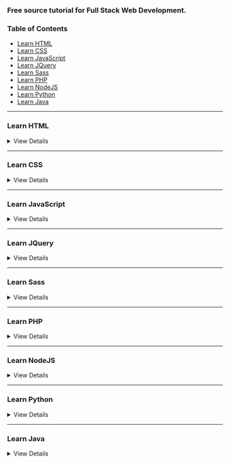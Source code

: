 ### Free source tutorial for Full Stack Web Development.

### Table of Contents

* [Learn HTML](#Learn-HTML)
* [Learn CSS](#Learn-CSS)
* [Learn JavaScript](#Learn-JavaScript)
* [Learn JQuery](#Learn-JQuery)
* [Learn Sass](#Learn-SAss)
* [Learn PHP](#Learn-PHP)
* [Learn NodeJS](#Learn-NodeJS)
* [Learn Python](#Learn-Python)
* [Learn Java](#Learn-JAVA)

---

### Learn HTML

<details>
  <summary>View Details</summary> 
  
Master the skills required to become a Front-End Web Developer, and start
building beautiful, responsive websites optimized for mobile and desktop
performance.

01. LevelUpTuts (How to Make Your First Website) = [http://tiny.cc/4gu14y](http://tiny.cc/4gu14y)
01. LevelUpTuts (HTML5 Tutorials) = [http://tiny.cc/kvbw4y](http://tiny.cc/kvbw4y)
02. Thenewboston (XHTML and CSS Tutorials Playlist) = [http://tiny.cc/s0zy4y](http://tiny.cc/s0zy4y)
02. Thenewboston (HTML5 Tutorials Playlist) = [http://tiny.cc/a3zy4y](http://tiny.cc/a3zy4y)
03. Envato Tuts+ [http://tiny.cc/lvzy4y](http://tiny.cc/lvzy4y)
04. The Bad Tutorials [http://tiny.cc/18zy4y](http://tiny.cc/18zy4y)

</details>
  
---------
  
### Learn CSS

<details>
  <summary>View Details</summary>
  
  _CSS stands for Cascading Style Sheets._

- Cascading refers to the way CSS applies one style on top of another.
- Style Sheets control the look and feel of web documents.

*CSS and HTML work hand in hand*
- HTML sorts out the page structure.
- CSS defines how HTML elements are displayed.
  
01. LevelUpTuts (CSS Experiments) = [http://tiny.cc/wwbw4y](http://tiny.cc/wwbw4y)
01. LevelUpTuts (CSS3 Tutorials) = [http://tiny.cc/zvox4y](http://tiny.cc/zvox4y)
01. LevelUpTuts (CSS Tutorials) = [http://tiny.cc/kbpx4y](http://tiny.cc/kbpx4y)
02. The Bad Tutorials (CSS Tutorials) = [http://tiny.cc/tvxy4y](http://tiny.cc/tvxy4y)
03. The Net Ninja (CSS Tutorials for Beginners) = [http://tiny.cc/93xy4y](http://tiny.cc/93xy4y)
03. The Net Ninja (CSS Positioning ) = [http://tiny.cc/s8ez4y](http://tiny.cc/s8ez4y)
04. DevTips (CSS Animations Series) = [http://tiny.cc/bj204y](http://tiny.cc/bj204y)

 </details>

------------
 

### Learn JavaScript

<details>
  <summary>View Details</summary>
  
  
  
 </details>
 
 -------------
 
### Learn JQuery

<details>
  <summary>View Details</summary>
 </details>
 
 ------------
 
### Learn Sass

<details>
  <summary>View Details</summary>
 </details>
 
 ------------
 
### Learn PHP

<details>
  <summary>View Details</summary>
 </details>
 
----------
 
### Learn NodeJS

<details>
  <summary>View Details</summary>
  
 </details>
 
-------------
 
### Learn Python

<details>
  <summary>View Details</summary>
  
 </details>
 
 -------------------
 
### Learn Java

<details>
  <summary>View Details</summary>
 </details>
 
